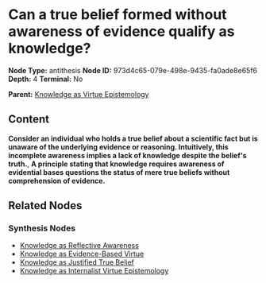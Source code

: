 # Can a true belief formed without awareness of evidence qualify as knowledge?

**Node Type:** antithesis
**Node ID:** 973d4c65-079e-498e-9435-fa0ade8e65f6
**Depth:** 4
**Terminal:** No

**Parent:** [Knowledge as Virtue Epistemology](knowledge-as-virtue-epistemology-synthesis-533ba658-340d-4c1f-bc0b-952fa791a0b4.md)

## Content

**Consider an individual who holds a true belief about a scientific fact but is unaware of the underlying evidence or reasoning. Intuitively, this incomplete awareness implies a lack of knowledge despite the belief's truth.**, **A principle stating that knowledge requires awareness of evidential bases questions the status of mere true beliefs without comprehension of evidence.**

## Related Nodes

### Synthesis Nodes

- [Knowledge as Reflective Awareness](knowledge-as-reflective-awareness-synthesis-acfb3fc4-27ee-4993-87fd-fcd25a3822e5.md)
- [Knowledge as Evidence-Based Virtue](knowledge-as-evidence-based-virtue-synthesis-fd3b1539-7c2c-43ef-b5af-da3719eb906b.md)
- [Knowledge as Justified True Belief](knowledge-as-justified-true-belief-synthesis-06d9f051-f56e-48d3-8626-738103781d0a.md)
- [Knowledge as Internalist Virtue Epistemology](knowledge-as-internalist-virtue-epistemology-synthesis-2f476a01-e9d6-4e3b-8b52-c936cc5984f7.md)
